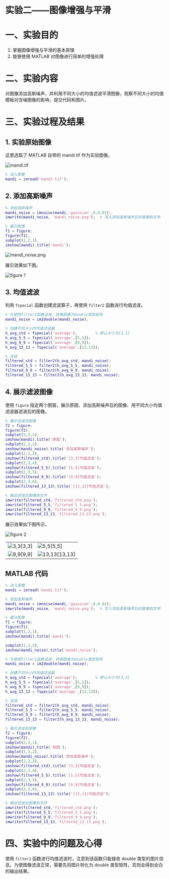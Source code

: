 # 实验二——图像增强与平滑

# 一、实验目的

1. 掌握图像增强与平滑的基本原理
2. 能够使用 MATLAB 对图像进行简单的增强处理

# 二、实验内容

对图像添加高斯噪声，并利用不同大小的均值滤波平滑图像，观察不同大小的均值模板对含噪图像的影响，提交代码和图片。

# 三、实验过程及结果

## 1. 实验原始图像

这里选取了 MATLAB 自带的 mandi.tif 作为实验图像。

![mandi.tif](./mandi.png "mandi.tif")

```matlab
% 读入图像
mandi = imread('mandi.tif');
```

## 2. 添加高斯噪声

```matlab
% 添加高斯噪声
mandi_noise = imnoise(mandi,'gaussian',0,0.01);
imwrite(mandi_noise, 'mandi_noise.png');  % 写入添加高斯噪声后的图像到文件

% 展示图像
f1 = figure;
figure(f1),
subplot(1,2,1),
imshow(mandi),title('mandi');
```

![mandi_noise.png](./mandi_noise.png "mandi_noise.png")

展示效果如下图。

![figure 1](./figure1.png)

## 3. 均值滤波

利用 `fspecial` 函数创建滤波算子，再使用 `filter2` 函数进行均值滤波。

```matlab
% 为使用filter2函数滤波，转换图像为double类型矩阵
mandi_noise = im2double(mandi_noise);

% 创建不同大小的均值滤波器
h_avg_std = fspecial('average');        % 默认大小为[3,3]
h_avg_5_5 = fspecial('average',[5,5]);
h_avg_9_9 = fspecial('average',[9,9]);
h_avg_13_13 = fspecial('average',[13,13]);

% 滤波
filtered_std = filter2(h_avg_std, mandi_noise);
filtered_5_5 = filter2(h_avg_5_5, mandi_noise);
filtered_9_9 = filter2(h_avg_9_9, mandi_noise);
filtered_13_13 = filter2(h_avg_13_13, mandi_noise);
```

## 4. 展示滤波图像

使用 `figure` 指定两个图窗，展示原图、添加高斯噪声后的图像、用不同大小均值滤波器滤波后的图像。

```matlab
% 展示滤波后图像
f2 = figure;
figure(f2),
subplot(2,3,1),
imshow(mandi),title('原图');
subplot(2,3,2),
imshow(mandi_noise),title('添加高斯噪声');
subplot(2,3,3),
imshow(filtered_std),title('[3,3]均值滤波');
subplot(2,3,4),
imshow(filtered_5_5),title('[5,5]均值滤波');
subplot(2,3,5),
imshow(filtered_9_9),title('[9,9]均值滤波');
subplot(2,3,6),
imshow(filtered_13_13),title('[13,13]均值滤波');

% 输出滤波后图像到文件
imwrite(filtered_std,'filtered_std.png');
imwrite(filtered_5_5,'filtered_5_5.png');
imwrite(filtered_9_9,'filtered_9_9.png');
imwrite(filtered_13_13,'filtered_13_13.png');
```

展示效果如下图所示。

![figure 2](./figure2.png)

|                                         |                                                 |
| --------------------------------------- | ----------------------------------------------- |
| ![3,3](./filtered_std.png "[3,3]")[3,3] | ![5,5](./filtered_5_5.png "[5,5]")[5,5]         |
| ![9,9](./filtered_9_9.png "[9,9]")[9,9] | ![13,13](./filtered_13_13.png "[13,13]")[13,13] |

## MATLAB 代码

```matlab
% 读入图像
mandi = imread('mandi.tif');

% 添加高斯噪声
mandi_noise = imnoise(mandi,'gaussian',0,0.01);
imwrite(mandi_noise, 'mandi_noise.png');  % 写入添加高斯噪声后的图像到文件

% 展示图像
f1 = figure;
figure(f1),
subplot(1,2,1),
imshow(mandi),title('mandi');

subplot(1,2,2),
imshow(mandi_noise),title('mandi_noise');

% 为使用filter2函数滤波，转换图像为double类型矩阵
mandi_noise = im2double(mandi_noise);

% 创建不同大小的均值滤波器
h_avg_std = fspecial('average');        % 默认大小为[3,3]
h_avg_5_5 = fspecial('average',[5,5]);
h_avg_9_9 = fspecial('average',[9,9]);
h_avg_13_13 = fspecial('average',[13,13]);

% 滤波
filtered_std = filter2(h_avg_std, mandi_noise);
filtered_5_5 = filter2(h_avg_5_5, mandi_noise);
filtered_9_9 = filter2(h_avg_9_9, mandi_noise);
filtered_13_13 = filter2(h_avg_13_13, mandi_noise);

% 展示滤波后图像
f2 = figure;
figure(f2),
subplot(2,3,1),
imshow(mandi),title('原图');
subplot(2,3,2),
imshow(mandi_noise),title('添加高斯噪声');
subplot(2,3,3),
imshow(filtered_std),title('[3,3]均值滤波');
subplot(2,3,4),
imshow(filtered_5_5),title('[5,5]均值滤波');
subplot(2,3,5),
imshow(filtered_9_9),title('[9,9]均值滤波');
subplot(2,3,6),
imshow(filtered_13_13),title('[13,13]均值滤波');

% 输出滤波后图像到文件
imwrite(filtered_std,'filtered_std.png');
imwrite(filtered_5_5,'filtered_5_5.png');
imwrite(filtered_9_9,'filtered_9_9.png');
imwrite(filtered_13_13,'filtered_13_13.png');
```

# 四、实验中的问题及心得

使用 `filter2` 函数进行均值滤波时，注意到该函数只能接收 double 类型的图片信息。为使图像滤波正常，需要先将图片转化为 double 类型矩阵，否则会得到全白的输出结果。